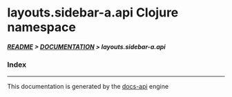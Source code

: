 
# layouts.sidebar-a.api Clojure namespace

##### [README](../../../../README.md) > [DOCUMENTATION](../../../COVER.md) > layouts.sidebar-a.api

### Index

---

This documentation is generated by the [docs-api](https://github.com/bithandshake/docs-api) engine


